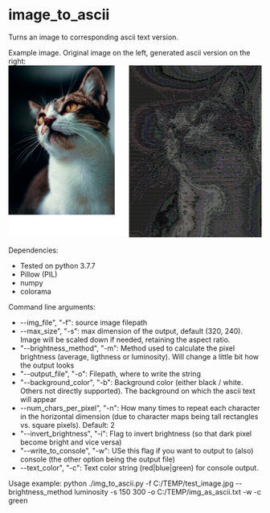 # image_to_ascii
Turns an image to corresponding ascii text version.

Example image. Original image on the left, generated ascii version on the right:
![Example before after Image 1](example.png)

Dependencies:
  * Tested on python 3.7.7
  * Pillow (PIL)
  * numpy
  * colorama

Command line arguments:
  * --img_file", "-f": source image filepath
  * --max_size", "-s": max dimension of the output, default (320, 240). Image will be scaled down if needed, retaining the aspect ratio.
  * "--brightness_method", "-m": Method used to calculate the pixel brightness (average, ligthness or luminosity). Will change a little bit how the output looks
  * "--output_file", "-o": Filepath, where to write the string
  * "--background_color", "-b": Background color (either black / white. Others not directly supported). The background on which the ascii text will appear
  * --num_chars_per_pixel", "-n": How many times to repeat each character in the horizontal dimension (due to character maps being tall rectangles vs. square pixels). Default: 2
  * "--invert_brightness", "-i": Flag to invert brightness (so that dark pixel become bright and vice versa)
  * "--write_to_console", "-w": USe this flag if you want to output to (also) console (the other option being the output file)
  * --text_color", "-c": Text color string (red|blue|green) for console output.
  
  Usage example:
  python ./img_to_ascii.py -f C:/TEMP/test_image.jpg --brightness_method luminosity -s 150 300 -o C:/TEMP/img_as_ascii.txt -w -c green
